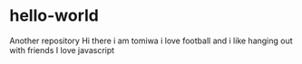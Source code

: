 # hello-world
Another repository
Hi there
i am tomiwa i love football and i like hanging out with friends
I love javascript
